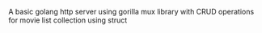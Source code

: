A basic golang http server using gorilla mux library with CRUD operations for movie list collection using struct <br>
